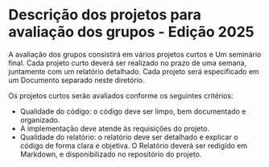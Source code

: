 # Descrição dos projetos para avaliação dos grupos - Edição 2025

A avaliação dos grupos consistirá em vários projetos curtos e Um seminário final. Cada projeto curto deverá ser realizado no prazo de uma semana, juntamente com um relatório detalhado. Cada projeto será especificado em um Documento separado neste diretório.

Os projetos curtos serão avaliados conforme os seguintes critérios:

- Qualidade do código: o código deve ser limpo, bem documentado e organizado. 
- A implementação deve atende às requisições do projeto.
- Qualidade do relatório: o relatório deve ser detalhado e explicar o código de forma clara e objetiva. O Relatório deverá ser redigido em Markdown, e disponibilizado no repositório do projeto.